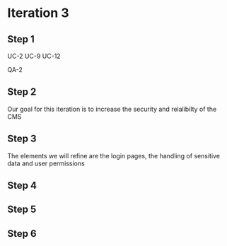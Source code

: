 # Iteration 3

## Step 1

UC-2
UC-9
UC-12

QA-2

## Step 2

Our goal for this iteration is to increase the security and relalibilty of the CMS

## Step 3

The elements we will refine are the login pages, the handling of sensitive data and user permissions

## Step 4

## Step 5

## Step 6